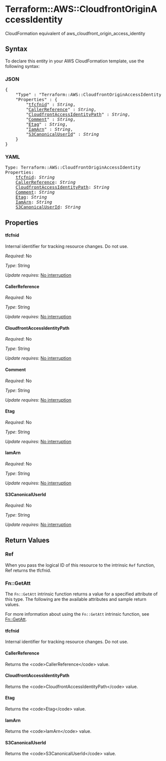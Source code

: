 # Terraform::AWS::CloudfrontOriginAccessIdentity

CloudFormation equivalent of aws_cloudfront_origin_access_identity

## Syntax

To declare this entity in your AWS CloudFormation template, use the following syntax:

### JSON

<pre>
{
    "Type" : "Terraform::AWS::CloudfrontOriginAccessIdentity",
    "Properties" : {
        "<a href="#tfcfnid" title="tfcfnid">tfcfnid</a>" : <i>String</i>,
        "<a href="#callerreference" title="CallerReference">CallerReference</a>" : <i>String</i>,
        "<a href="#cloudfrontaccessidentitypath" title="CloudfrontAccessIdentityPath">CloudfrontAccessIdentityPath</a>" : <i>String</i>,
        "<a href="#comment" title="Comment">Comment</a>" : <i>String</i>,
        "<a href="#etag" title="Etag">Etag</a>" : <i>String</i>,
        "<a href="#iamarn" title="IamArn">IamArn</a>" : <i>String</i>,
        "<a href="#s3canonicaluserid" title="S3CanonicalUserId">S3CanonicalUserId</a>" : <i>String</i>
    }
}
</pre>

### YAML

<pre>
Type: Terraform::AWS::CloudfrontOriginAccessIdentity
Properties:
    <a href="#tfcfnid" title="tfcfnid">tfcfnid</a>: <i>String</i>
    <a href="#callerreference" title="CallerReference">CallerReference</a>: <i>String</i>
    <a href="#cloudfrontaccessidentitypath" title="CloudfrontAccessIdentityPath">CloudfrontAccessIdentityPath</a>: <i>String</i>
    <a href="#comment" title="Comment">Comment</a>: <i>String</i>
    <a href="#etag" title="Etag">Etag</a>: <i>String</i>
    <a href="#iamarn" title="IamArn">IamArn</a>: <i>String</i>
    <a href="#s3canonicaluserid" title="S3CanonicalUserId">S3CanonicalUserId</a>: <i>String</i>
</pre>

## Properties

#### tfcfnid

Internal identifier for tracking resource changes. Do not use.

_Required_: No

_Type_: String

_Update requires_: [No interruption](https://docs.aws.amazon.com/AWSCloudFormation/latest/UserGuide/using-cfn-updating-stacks-update-behaviors.html#update-no-interrupt)

#### CallerReference

_Required_: No

_Type_: String

_Update requires_: [No interruption](https://docs.aws.amazon.com/AWSCloudFormation/latest/UserGuide/using-cfn-updating-stacks-update-behaviors.html#update-no-interrupt)

#### CloudfrontAccessIdentityPath

_Required_: No

_Type_: String

_Update requires_: [No interruption](https://docs.aws.amazon.com/AWSCloudFormation/latest/UserGuide/using-cfn-updating-stacks-update-behaviors.html#update-no-interrupt)

#### Comment

_Required_: No

_Type_: String

_Update requires_: [No interruption](https://docs.aws.amazon.com/AWSCloudFormation/latest/UserGuide/using-cfn-updating-stacks-update-behaviors.html#update-no-interrupt)

#### Etag

_Required_: No

_Type_: String

_Update requires_: [No interruption](https://docs.aws.amazon.com/AWSCloudFormation/latest/UserGuide/using-cfn-updating-stacks-update-behaviors.html#update-no-interrupt)

#### IamArn

_Required_: No

_Type_: String

_Update requires_: [No interruption](https://docs.aws.amazon.com/AWSCloudFormation/latest/UserGuide/using-cfn-updating-stacks-update-behaviors.html#update-no-interrupt)

#### S3CanonicalUserId

_Required_: No

_Type_: String

_Update requires_: [No interruption](https://docs.aws.amazon.com/AWSCloudFormation/latest/UserGuide/using-cfn-updating-stacks-update-behaviors.html#update-no-interrupt)

## Return Values

### Ref

When you pass the logical ID of this resource to the intrinsic `Ref` function, Ref returns the tfcfnid.

### Fn::GetAtt

The `Fn::GetAtt` intrinsic function returns a value for a specified attribute of this type. The following are the available attributes and sample return values.

For more information about using the `Fn::GetAtt` intrinsic function, see [Fn::GetAtt](https://docs.aws.amazon.com/AWSCloudFormation/latest/UserGuide/intrinsic-function-reference-getatt.html).

#### tfcfnid

Internal identifier for tracking resource changes. Do not use.

#### CallerReference

Returns the &lt;code&gt;CallerReference&lt;/code&gt; value.

#### CloudfrontAccessIdentityPath

Returns the &lt;code&gt;CloudfrontAccessIdentityPath&lt;/code&gt; value.

#### Etag

Returns the &lt;code&gt;Etag&lt;/code&gt; value.

#### IamArn

Returns the &lt;code&gt;IamArn&lt;/code&gt; value.

#### S3CanonicalUserId

Returns the &lt;code&gt;S3CanonicalUserId&lt;/code&gt; value.

